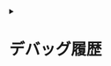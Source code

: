 <details>

<summary><h1>デバッグ履歴</h1></summary>

<pre>

<code>

1. rails s 実行時 **SyntaxError** 発生し起動不可。

   routes.rbの7行目にend追記する。 				-> 起動可能。

   - [x] 解決チェック



2. Preview Running Application 使用時 **PendingMigurationError** 発生し起動不可。

   コンソールでrails db:migrate実行する。		->成功。再度Preview Running Application使用。

   - [x] 解決チェック



3. rails s 実行時 **SyntaxError** 発生時起動不可。

   users_controller.rbの12行目にend追記する。->起動可能。Preview Running Application使用成功。

   - [x] 解決チェック



4. 開いた画面でリダイレクトが繰り返し行われる。Parameters: {"id"=>"sign_in"}となっている。

   routes.rbのdevise_forの行を4行目から2行目に変更した。

   ->リダイレクトは繰り返し行われないが、5.のエラー発生。保留。5のエラー解決により解決。

   - [x] 解決チェック



5. **Template::Error (File to import not found or unreadable: bootstrap.)**発生。

   gemfileの中にbootstrapの記述が存在しない。

   Gemfileの67行目にgem 'bootstrap', '~> 4.5'を追記、

   コンソールでbundle install実行後起動。

   -> 起動完了。Preview Running Application使用成功。

   - [x] 解決チェック



6. ヘッダーとフッターのみしか表示されていない？

   devise/sessionsの中にはnewしか無いが…？

   ヘッダー「Bookers」「Home」「About」「login」ボタンは何も表示されない。

   top.html.erbには記載があるのでエラーなしの不具合。

   ページ遷移は行われる。「sign up」を押下した時にエラー表示。7に記載。

   application.html.erbにyield記述が存在しない。15行目に追記することで解決。

   - [x] 解決チェック



7. **NoMethodError in Devise::Registrations#new** 発生。

   dbディレクトリ内のユーザテーブル記載事項にはt.string :name記載あり。

   devise/registrations/new.html/erb確認。

   9行目 name入力欄フィールドがf.name_fieldとなっているのでf.text_fieldに修正する。

   再度起動。「sign up」押下時にもエラーが発生しないことを確認した。

   - [x] 解決チェック



8. Bookers 未ログイン時には√(top画面)が表示出来ない。

   会員登録が正常に行われた後は、表示が行えることからユーザー認証で自動的に弾かれているものだと思われる。

   controllers/application.controller.rbの2行目 user!後に除外設定,expectがない。

   追記,except: [:top, :about]

   - [x] 解決チェック



9. 新規会員登録が出来ない。入力してもBooks must existと出る。

   model/user.rb 7行目 **belongs_to** :booksとなってしまっている。belongs_to -> has_manyに修正。

   修正後、10.エラー発生。ページ遷移は発生している。

   - [x] 解決チェック



10. **NameError in Homes#top**発生。ルーティング参照し、

    homes/top.html.rbの10行目 ~~ new_user_session**s**_path -> new_user_session_pathに修正。

    同様に13行目 ~~ new_user_registration**s**_path -> new_user_registration_pathに修正。

    修正後、会員登録が正常に出来ることを確認。

    - [x] 解決チェック

11. -会員登録直後、Top(√)ページに遷移するようになっている。

    controllers/application_controller.rbの7行目

    after_sign_in_path_forの中身がroot_pathとなってしまったことによる。

    ルーティングを確認し、user_path(current_user.id)に修正した。

    - [x] 解決チェック



12. ログインした状態で、ヘッダー「Users」押下時エラー発生。

    **ActionView::MissingTemplate in Users#index**

    --部分テンプレートを使用する際には、view以下同ディレクトリにある場合は名前のみでいいが、view以下別ディレクトリにある場合は上位ディレクトリ名まで記述しなければならない。

    views/users/index.html.erb 4行目 'form' -> 'books/form' に修正。

    正常にusersページに移動できることを確認した。

    - [x] 解決チェック



13. ログインした状態で、Usersページに移動した際、他のページとの体裁が異なる。

    (左側にユーザー詳細、右側に項目が表示されるところが1行になる)

    views/users/index.html.erbの記述をviews/books/index.html.erbと同様にして解決。

    - [x] 解決チェック



14. ログインした状態で、ユーザー編集した際に、ユーザー名の変更の保存がされない。

    また、ラベル名がtitleになってしまっている。

    viws/users/edit.html.erbの8,9行目 :title -> :name に変更。

    - [x] 解決チェック

15. プロフィール画像が正常に表示されない。**メンターへ質問**

    model/book.rb内の記述ミス -> belongs_toとするところをhas_manyとしていた。

    また、各場所のattachment_image_tag内サイズ記述を [w],[h],:fillよりsize指定に変更。

    修正し解決。

    - [x] 解決チェック



16. bookが投稿できない -> エラーメッセージ表示

    **ActionController::ParameterMissing in BooksController#create**

    BooksController ストロングパラメータ内にbodyの記載がない。

    46行目.permit(:title) -> .permit(:title, :body)に修正。

    空白のときはbooksにrenderされることを確認。

    空白でないときはエラーが発生した -> エラー17

    - [x] 解決チェック



17. bookが内部入力値があるとき投稿できない -> エラーメッセージ表示

    **NameError in Books#show**

    エラー15により引き起こされたもの。

    - [x] 解決チェック



18. Users画面:投稿の際空白で投稿できないが、エラーメッセージが表示されない。

    books_controllerを追記。.newメソッドを2回使うことで修正完了。

    - [x] 解決チェック



19. Books_show画面:books詳細画面から投稿しようとすると、表示本の編集フォームとなってしまう。

    books#showに@booknewという空のインスタンス変数を作成し、そこに保存するとした。

    同様にbooksボタンを押した際にも左下表記がsaveとなっていた為、books#indexも同様とした。

    - [x] 解決チェック



20. books_show画面:詳細画面から削除が行えない。

    books_controller.rbの39行目 def deleteとなっていた為、def deleteに修正。

    41行目 @books.destoyとなっていた為 @books.destroyに修正。

    ->削除が出来ることを確認した。

    - [x] 解決チェック



21. user introductionのバリデーションが無い。

    追記：models/user.rb 11行目を行った。

    - [x] 解決チェック



22. 他ユーザーでもURL直打ちすれば他ユーザーのプロフィールを変更出来る不具合

    修正：users_controller.rb内部 before_action :ensure_correct_user, only: [:update]に:editを追記。

    URL直打ちでログイン中ユーザー詳細画面にリダイレクトされるように。

    - [x] 解決チェック

23. 他ユーザーでも投稿した本の「Edit」「Destroy」ボタンが表示される不具合

    views/books/show.html.erb 20行目にif文を追加した。

    -> 「Edit」「Destroy」ボタンが表示されないように。

    - [x] 解決チェック

</code>

</pre>

</details>

